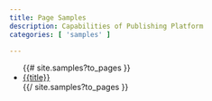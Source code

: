 ```yaml
---
title: Page Samples
description: Capabilities of Publishing Platform
categories: [ 'samples' ]

---
```


<ul>
{{# site.samples?to_pages }}
<li><a href="{{url}}">{{title}}</a></li>
{{/ site.samples?to_pages }}
</ul>